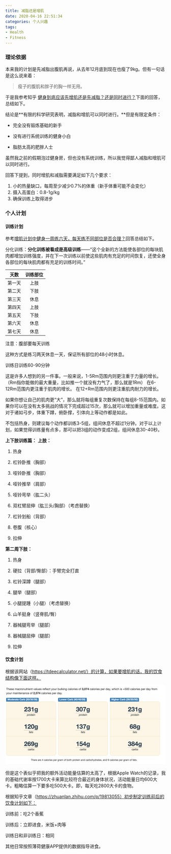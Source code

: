 ```yaml
---
title: 减脂还是增肌
date: 2020-04-16 22:51:34
categories: 个人兴趣
tags:
- Health
- Fitness
---
```


### 理论依据

本来我的计划是先减脂出腹肌再说，从去年12月底到现在也瘦了9kg。但有一句话是这么说来着：

> 瘦子的腹肌和胖子的胸一样无用。

于是我参考知乎 [健身到底应该先增肌还是先减脂？还是同时进行？](zhihu.com/question/27128250)下面的回答，总结如下。

结论是**有限的科学研究表明，减脂和增肌可以同时进行。**但是有限定条件：

* 完全没有锻炼基础的新手

* 没有进行系统训练的健身小白

* 脂肪太高的肥胖人士

虽然我之前的假期泡过健身房，但也没有系统训练，所以我觉得鄙人减脂和增肌可以同时进行。

回答下提到，同时增肌和减脂需要满足如下几个要求：

1. 小的热量缺口，每周至少减少0.7%的体重（新手体重可能不会变化）
2. 摄入高蛋白：0.8-1g/kg
3. 确保训练上取得进步

### 个人计划

#### 训练计划

参考[增肌计划中健身一周练六天，每天练不同部位是否合理？](https://www.zhihu.com/question/22035391)回答总结如下。

分化训练：**分化训练被看成是高级训练**——“这个全新的方法能使各部位的每块肌肉都增加训练强度，并在下一次训练以前使这些肌肉有充足的时间恢复，还使全身各部位的每块肌肉都有充足的训练时间。”

|  天数  | 训练部位 |
| :----: | :------: |
| 第一天 |   上肢   |
| 第二天 |   下肢   |
| 第三天 |   休息   |
| 第四天 |   上肢   |
| 第五天 |   下肢   |
| 第六天 |   休息   |
| 第七天 |   休息   |

注意：腹部要每天训练

这种方式是练习两天休息一天，保证所有部位的48小时休息。

训练日训练60-90分钟

这是许多人想到的另一件事。一般来说，1-5Rm范围内则更注重于力量的增长。（Rm指你能做的最大重量，比如推一个就没有力气了，那么就是1Rm）
在6-12Rm范围内更注重于肌肉的增长。
在12+Rm范围内则更注重肌肉耐力的增长。


如果你想让自己的肌肉更“大”，那么就将每组重复次数保持在每组8-15范围内。如果你可以在没有太多挑战的情况下完成超过15次，那么就可以增加重量或难度。这对于诸如弓步，体重下蹲，俯卧撑，引体向上等动作都是如此。

不包括热身，则建议每个动作都训练3-5组，组间休息不超过1分钟。对于以上计划，如果觉得训练量有点多，那可以把3组的动作变成2组，组间休息30-40秒。

**上下肢训练篇：**
 **上肢：**

1. 热身

2. 杠铃卧推（胸部）

3. 哑铃卧推（胸部）

4. 哑铃推举（肩部）

5. 哑铃弯举（肱二头）

6. 双杠臂屈伸（肱三头/胸部）（考虑替换）

7. 杠铃划船（背部）

8. 卷腹（核心）

9. 拉伸

**第二周下肢：**

1. 热身

2. 硬拉（背部/臀部）：手臂完全打直

3. 杠铃深蹲（腿部）

4. 腿举（腿部）

5. 小腿提踵（小腿）（考虑替换）

6. 山羊挺身（竖脊肌/臀）

7. 器械腿弯举（腿部）

8. 器械腿屈伸（腿部）

9. 拉伸



#### 饮食计划

根据该网站（https://tdeecalculator.net/）的计算，如果要增肌的话，我的饮食结构像下面这样。

![](https://raw.githubusercontent.com/februarysea/picbed/master/%E6%88%AA%E5%B1%8F2020-04-17%20%E4%B8%8A%E5%8D%8810.14.14.png)

但是这个表似乎把我的额外活动能量估算的太高了，根据Apple Watch的记录，我的基础代谢率按1700大卡来算比较符合最近的身体状况，活动能量日均600大卡。粗略估算一下要多吃500大卡。即，每天吃2800大卡的食物。

根据知乎文章（https://zhuanlan.zhihu.com/p/19813055）初步制定训练前后的饮食计划如下：

训练前：吃2个香蕉

训练后：立即进食，米饭+肉等

训练日和非训练日：相同

其他日常按照薄荷健康APP提供的数据指导进食。